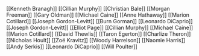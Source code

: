 [[Kenneth Branagh]]
[[Cillian Murphy]]
[[Christian Bale]]
[[Morgan Freeman]]
[[Gary Oldman]]
[[Michael Caine]]
[[Anne Hathaway]]
[[Marion Cotillard]]
[[Joseph Gordon-Levitt]]
[[Burn Gorman]]
[[Leonardo DiCaprio]]
[[Joseph Gordon-Levitt]]
[[Elliot Page]]
[[Cillian Murphy]]
[[Michael Caine]]
[[Marion Cotillard]]
[[David Thewlis]]
[[Taron Egerton]]
[[Charlize Theron]]
[[Nicholas Hoult]]
[[Zoë Kravitz]]
[[Woody Harrelson]]
[[Naomie Harris]]
[[Andy Serkis]]
[[Leonardo DiCaprio]]
[[Will Poulter]]
